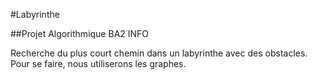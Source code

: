 #Labyrinthe

##Projet Algorithmique BA2 INFO


Recherche du plus court chemin dans un labyrinthe avec des obstacles.
Pour se faire, nous utiliserons les graphes.
